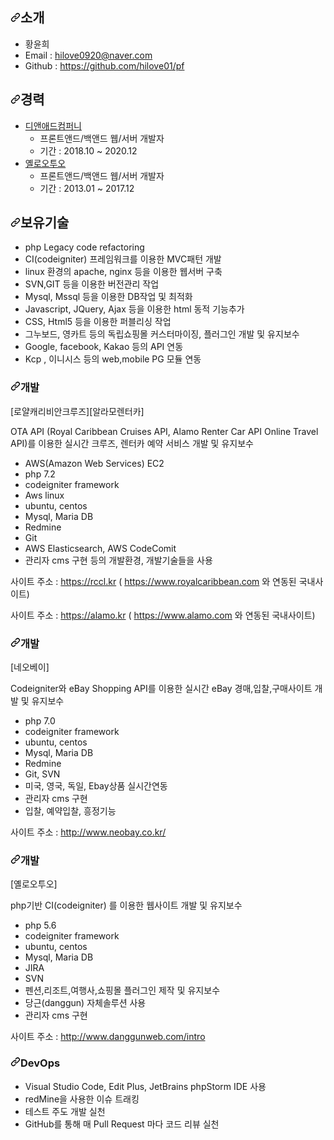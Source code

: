 <article class="markdown-body entry-content container-lg" itemprop="text"><h1 dir="auto"><a id="user-content-소개" class="anchor" aria-hidden="true" href="#소개"><svg class="octicon octicon-link" viewBox="0 0 16 16" version="1.1" width="16" height="16" aria-hidden="true"><path fill-rule="evenodd" d="M7.775 3.275a.75.75 0 001.06 1.06l1.25-1.25a2 2 0 112.83 2.83l-2.5 2.5a2 2 0 01-2.83 0 .75.75 0 00-1.06 1.06 3.5 3.5 0 004.95 0l2.5-2.5a3.5 3.5 0 00-4.95-4.95l-1.25 1.25zm-4.69 9.64a2 2 0 010-2.83l2.5-2.5a2 2 0 012.83 0 .75.75 0 001.06-1.06 3.5 3.5 0 00-4.95 0l-2.5 2.5a3.5 3.5 0 004.95 4.95l1.25-1.25a.75.75 0 00-1.06-1.06l-1.25 1.25a2 2 0 01-2.83 0z"></path></svg></a>소개</h1>
<ul dir="auto">
<li>황윤희</li>
<li>Email : <a href="mailto:hilove0920@naver.com">hilove0920@naver.com</a></li>
<li>Github : <a href="https://github.com/hilove01/pf">https://github.com/hilove01/pf</a></li>
</ul>
<h1 dir="auto"><a id="user-content-경력" class="anchor" aria-hidden="true" href="#경력"><svg class="octicon octicon-link" viewBox="0 0 16 16" version="1.1" width="16" height="16" aria-hidden="true"><path fill-rule="evenodd" d="M7.775 3.275a.75.75 0 001.06 1.06l1.25-1.25a2 2 0 112.83 2.83l-2.5 2.5a2 2 0 01-2.83 0 .75.75 0 00-1.06 1.06 3.5 3.5 0 004.95 0l2.5-2.5a3.5 3.5 0 00-4.95-4.95l-1.25 1.25zm-4.69 9.64a2 2 0 010-2.83l2.5-2.5a2 2 0 012.83 0 .75.75 0 001.06-1.06 3.5 3.5 0 00-4.95 0l-2.5 2.5a3.5 3.5 0 004.95 4.95l1.25-1.25a.75.75 0 00-1.06-1.06l-1.25 1.25a2 2 0 01-2.83 0z"></path></svg></a>경력</h1>
<ul dir="auto">
<li><a href="http://dandadcompany.co.kr/" rel="nofollow">디앤애드컴퍼니</a>
<ul dir="auto">
<li>프론트앤드/백앤드 웹/서버 개발자</li>
<li>기간 : 2018.10 ~ 2020.12</li>
</ul>
</li>
<li><a href="http://www.yelloo2o.com/kr/" rel="nofollow">옐로오투오</a>
<ul dir="auto">
<li>프론트앤드/백앤드 웹/서버 개발자</li>
<li>기간 : 2013.01 ~ 2017.12</li>
</ul>
</li>
</ul>
<h1 dir="auto"><a id="user-content-보유기술" class="anchor" aria-hidden="true" href="#보유기술"><svg class="octicon octicon-link" viewBox="0 0 16 16" version="1.1" width="16" height="16" aria-hidden="true"><path fill-rule="evenodd" d="M7.775 3.275a.75.75 0 001.06 1.06l1.25-1.25a2 2 0 112.83 2.83l-2.5 2.5a2 2 0 01-2.83 0 .75.75 0 00-1.06 1.06 3.5 3.5 0 004.95 0l2.5-2.5a3.5 3.5 0 00-4.95-4.95l-1.25 1.25zm-4.69 9.64a2 2 0 010-2.83l2.5-2.5a2 2 0 012.83 0 .75.75 0 001.06-1.06 3.5 3.5 0 00-4.95 0l-2.5 2.5a3.5 3.5 0 004.95 4.95l1.25-1.25a.75.75 0 00-1.06-1.06l-1.25 1.25a2 2 0 01-2.83 0z"></path></svg></a>보유기술</h1>
<ul dir="auto">
<li>php Legacy code refactoring</li>
<li>CI(codeigniter) 프레임워크를 이용한 MVC패턴 개발</li>
<li>linux 환경의 apache, nginx 등을 이용한 웹서버 구축</li>
<li>SVN,GIT 등을 이용한 버전관리 작업</li>
<li>Mysql, Mssql 등을 이용한 DB작업 및 최적화</li>
<li>Javascript, JQuery, Ajax 등을 이용한 html 동적 기능추가</li>
<li>CSS, Html5 등을 이용한 퍼블리싱 작업</li>
<li>그누보드, 영카트 등의 독립쇼핑몰 커스터마이징, 플러그인 개발 및 유지보수</li>
<li>Google, facebook, Kakao 등의 API 연동</li>
<li>Kcp , 이니시스 등의 web,mobile PG 모듈 연동</li>
</ul>
<h3 dir="auto"><a id="user-content-개발" class="anchor" aria-hidden="true" href="#개발"><svg class="octicon octicon-link" viewBox="0 0 16 16" version="1.1" width="16" height="16" aria-hidden="true"><path fill-rule="evenodd" d="M7.775 3.275a.75.75 0 001.06 1.06l1.25-1.25a2 2 0 112.83 2.83l-2.5 2.5a2 2 0 01-2.83 0 .75.75 0 00-1.06 1.06 3.5 3.5 0 004.95 0l2.5-2.5a3.5 3.5 0 00-4.95-4.95l-1.25 1.25zm-4.69 9.64a2 2 0 010-2.83l2.5-2.5a2 2 0 012.83 0 .75.75 0 001.06-1.06 3.5 3.5 0 00-4.95 0l-2.5 2.5a3.5 3.5 0 004.95 4.95l1.25-1.25a.75.75 0 00-1.06-1.06l-1.25 1.25a2 2 0 01-2.83 0z"></path></svg></a>개발</h3>
<p dir="auto">[로얄캐리비안크루즈][알라모렌터카]</p>
<p dir="auto">OTA API (Royal Caribbean Cruises API, Alamo Renter Car API Online Travel API)를 이용한
실시간 크루즈, 렌터카 예약 서비스 개발 및 유지보수</p>
<ul dir="auto">
<li>AWS(Amazon Web Services) EC2</li>
<li>php 7.2</li>
<li>codeigniter framework</li>
<li>Aws linux</li>
<li>ubuntu, centos</li>
<li>Mysql, Maria DB</li>
<li>Redmine</li>
<li>Git</li>
<li>AWS Elasticsearch, AWS CodeComit</li>
<li>관리자 cms 구현
등의 개발환경, 개발기술들을 사용</li>
</ul>
<p dir="auto">사이트 주소 : <a href="https://rccl.kr" rel="nofollow">https://rccl.kr</a> ( <a href="https://www.royalcaribbean.com" rel="nofollow">https://www.royalcaribbean.com</a> 와 연동된 국내사이트)</p>
<p dir="auto">사이트 주소 : <a href="https://alamo.kr" rel="nofollow">https://alamo.kr</a> ( <a href="https://www.alamo.com" rel="nofollow">https://www.alamo.com</a> 와 연동된 국내사이트)</p>
<h3 dir="auto"><a id="user-content-개발-1" class="anchor" aria-hidden="true" href="#개발-1"><svg class="octicon octicon-link" viewBox="0 0 16 16" version="1.1" width="16" height="16" aria-hidden="true"><path fill-rule="evenodd" d="M7.775 3.275a.75.75 0 001.06 1.06l1.25-1.25a2 2 0 112.83 2.83l-2.5 2.5a2 2 0 01-2.83 0 .75.75 0 00-1.06 1.06 3.5 3.5 0 004.95 0l2.5-2.5a3.5 3.5 0 00-4.95-4.95l-1.25 1.25zm-4.69 9.64a2 2 0 010-2.83l2.5-2.5a2 2 0 012.83 0 .75.75 0 001.06-1.06 3.5 3.5 0 00-4.95 0l-2.5 2.5a3.5 3.5 0 004.95 4.95l1.25-1.25a.75.75 0 00-1.06-1.06l-1.25 1.25a2 2 0 01-2.83 0z"></path></svg></a>개발</h3>
<p dir="auto">[네오베이]</p>
<p dir="auto">Codeigniter와 eBay Shopping API를 이용한 실시간 eBay 경매,입찰,구매사이트 개발 및 유지보수</p>
<ul dir="auto">
<li>php 7.0</li>
<li>codeigniter framework</li>
<li>ubuntu, centos</li>
<li>Mysql, Maria DB</li>
<li>Redmine</li>
<li>Git, SVN</li>
<li>미국, 영국, 독일, Ebay상품 실시간연동</li>
<li>관리자 cms 구현</li>
<li>입찰, 예약입찰, 흥정기능</li>
</ul>
<p dir="auto">사이트 주소 : <a href="http://www.neobay.co.kr/" rel="nofollow">http://www.neobay.co.kr/</a></p>
<h3 dir="auto"><a id="user-content-개발-2" class="anchor" aria-hidden="true" href="#개발-2"><svg class="octicon octicon-link" viewBox="0 0 16 16" version="1.1" width="16" height="16" aria-hidden="true"><path fill-rule="evenodd" d="M7.775 3.275a.75.75 0 001.06 1.06l1.25-1.25a2 2 0 112.83 2.83l-2.5 2.5a2 2 0 01-2.83 0 .75.75 0 00-1.06 1.06 3.5 3.5 0 004.95 0l2.5-2.5a3.5 3.5 0 00-4.95-4.95l-1.25 1.25zm-4.69 9.64a2 2 0 010-2.83l2.5-2.5a2 2 0 012.83 0 .75.75 0 001.06-1.06 3.5 3.5 0 00-4.95 0l-2.5 2.5a3.5 3.5 0 004.95 4.95l1.25-1.25a.75.75 0 00-1.06-1.06l-1.25 1.25a2 2 0 01-2.83 0z"></path></svg></a>개발</h3>
<p dir="auto">[옐로오투오]</p>
<p dir="auto">php기반 CI(codeigniter) 를 이용한 웹사이트 개발 및 유지보수</p>
<ul dir="auto">
<li>php 5.6</li>
<li>codeigniter framework</li>
<li>ubuntu, centos</li>
<li>Mysql, Maria DB</li>
<li>JIRA</li>
<li>SVN</li>
<li>펜션,리조트,여행사,쇼핑몰 플러그인 제작 및 유지보수</li>
<li>당근(danggun) 자체솔루션 사용</li>
<li>관리자 cms 구현</li>
</ul>
<p dir="auto">사이트 주소 : <a href="http://www.danggunweb.com/intro" rel="nofollow">http://www.danggunweb.com/intro</a></p>
<h3 dir="auto"><a id="user-content-devops" class="anchor" aria-hidden="true" href="#devops"><svg class="octicon octicon-link" viewBox="0 0 16 16" version="1.1" width="16" height="16" aria-hidden="true"><path fill-rule="evenodd" d="M7.775 3.275a.75.75 0 001.06 1.06l1.25-1.25a2 2 0 112.83 2.83l-2.5 2.5a2 2 0 01-2.83 0 .75.75 0 00-1.06 1.06 3.5 3.5 0 004.95 0l2.5-2.5a3.5 3.5 0 00-4.95-4.95l-1.25 1.25zm-4.69 9.64a2 2 0 010-2.83l2.5-2.5a2 2 0 012.83 0 .75.75 0 001.06-1.06 3.5 3.5 0 00-4.95 0l-2.5 2.5a3.5 3.5 0 004.95 4.95l1.25-1.25a.75.75 0 00-1.06-1.06l-1.25 1.25a2 2 0 01-2.83 0z"></path></svg></a>DevOps</h3>
<ul dir="auto">
<li>Visual Studio Code, Edit Plus, JetBrains phpStorm IDE 사용</li>
<li>redMine을 사용한 이슈 트래킹</li>
<li>테스트 주도 개발 실천</li>
<li>GitHub를 통해 매 Pull Request 마다 코드 리뷰 실천</li>
</ul>
</article>
